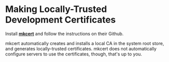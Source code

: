 # Making Locally-Trusted Development Certificates

Install **[mkcert](https://github.com/FiloSottile/mkcert)** and follow the instructions on their Github.

mkcert automatically creates and installs a local CA in the system root store, and generates locally-trusted certificates. 
mkcert does not automatically configure servers to use the certificates, though, that's up to you.
